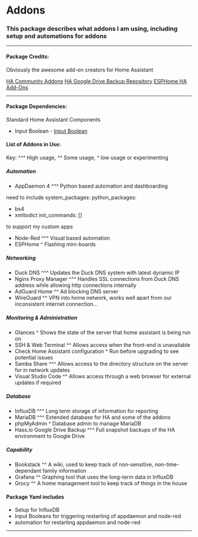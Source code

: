 # Addons

### This package describes what addons I am using, including setup and automations for addons

<hr --- </hr> 

<h4 align="left">Package Credits:</h4>

Obviously the awesome add-on creators for Home Assistant

[HA Community Addons](https://addons.community)
[HA Google Drive Backup Repository](https://github.com/sabeechen/hassio-google-drive-backup)
[ESPHome HA Add-Ons](https://github.com/esphome/hassio)

<hr --- </hr>

<h4 align="left">Package Dependencies:</h4>

Standard Home Assistant Components

* Input Boolean - [Input Boolean](https://www.home-assistant.io/components/input_boolean/)

<h4 align="left">List of Addons in Use:</h4>

Key: ^^^ High usage, ^^ Some usage, ^ low usage or experimenting

<h5 align="left">Automation</h5>

* AppDaemon 4 ^^^
Python based automation and dashboarding

need to include
system_packages:
python_packages:
  - bs4
  - xmltodict
init_commands: []

to support my custom apps

* Node-Red ^^^
Visual based automation
* ESPHome ^
Flashing mini-boards

<h5 align="left">Networking</h5>

* Duck DNS ^^^
Updates the Duck DNS system with latest dynamic IP
* Nginx Proxy Manager ^^^
Handles SSL connections from Duck DNS address while allowing http connections internally
* AdGuard Home ^^
Ad blocking DNS server
* WireGuard ^^
VPN into home network, works well apart from our inconsistent internet connection...

<h5 align="left">Monitoring & Administration</h5>

* Glances ^
Shows the state of the server that home assistant is being run on
* SSH & Web Terminal ^^
Allows access when the front-end is unavailable
* Check Home Assistant configuration ^
Run before upgrading to see potential issues
* Samba Share ^^^
Allows access to the directory structure on the server for in network updates
* Visual Studio Code ^^
Allows access through a web browser for external updates if required

<h5 align="left">Database</h5>

* InfluxDB ^^^
Long term storage of information for reporting
* MariaDB ^^^
Extended database for HA and some of the addons
* phpMyAdmin ^
Database admin to manage MariaDB
* Hass.io Google Drive Backup ^^^
Full snapshot backups of the HA environment to Google Drive

<h5 align="left">Capability</h5>

* Bookstack ^^
A wiki, used to keep track of non-sensitive, non-time-dependant family information
* Grafana ^^
Graphing tool that uses the long-term data in InfluxDB
* Grocy ^^
A home management tool to keep track of things in the house


<h4 align="left">Package Yaml includes</h4>

* Setup for InfluxDB
* Input Booleans for triggering restarting of appdaemon and node-red
* automation for restarting appdaemon and node-red

<hr --- </hr>